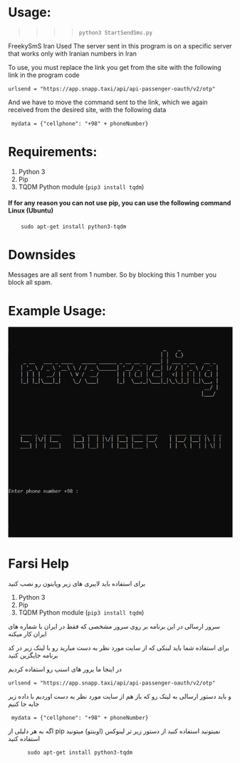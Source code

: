 # Usage:

>>>>`python3 StartSendSms.py`



FreekySmS Iran Used
 The server sent in this program is on a specific server that works only with Iranian numbers in Iran

 To use, you must replace the link you get from the site with the following link in the program code

    urlsend = "https://app.snapp.taxi/api/api-passenger-oauth/v2/otp"

 And we have to move the command sent to the link, which we again received from the desired site, with the following data

     mydata = {"cellphone": "+98" + phoneNumber}
 


# Requirements:

1. Python 3
2. Pip
3. TQDM Python module (`pip3 install tqdm`)

 #### If for any reason you can not use pip, you can use the following command Linux (Ubuntu)
 
        sudo apt-get install python3-tqdm
        

        



# Downsides

Messages are all sent from 1 number. So by blocking this 1 number you block all spam.

# Example Usage:

![](/pic/test.jpg)


# Farsi Help

برای استفاده باید لایبری های زیر وپایتون رو نصب کنید 

1. Python 3
2. Pip
3. TQDM Python module (`pip3 install tqdm`)



سرور ارسالی در این برنامه بر روی سرور مشخصی که فقط در ایران با شماره های ایران کار میکنه 

برای استفاذه شما باید لینکی که از سایت مورد نظر به دست میارید رو با لینک زیر در کد برنامه جایگزین کنید

در اینجا ما یرور های اسنپ رو استفاده کردیم 

    urlsend = "https://app.snapp.taxi/api/api-passenger-oauth/v2/otp"

و باید دستور ارسالی به لینک رو که باز هم از سایت مورد نظر به دست اوردیم با داده زیر جابه جا کنیم 

     mydata = {"cellphone": "+98" + phoneNumber}
     
     
     
 اگه به هر دلیلی از pip نمیتونید استفاده کنید از دستور زیر تر لینوکس (اوبنتو) میتونید استفاده کنید

          sudo apt-get install python3-tqdm

